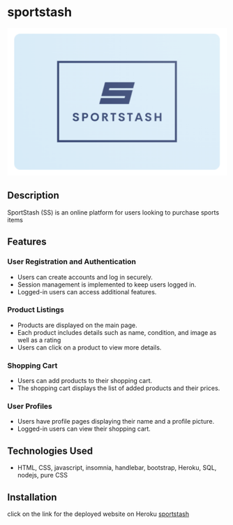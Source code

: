 # sportstash

<img src = "/public/assets/images/sportstash-logo.png">

## Description

SportStash (SS) is an online platform for users looking to purchase sports items

## Features

### User Registration and Authentication

- Users can create accounts and log in securely.
- Session management is implemented to keep users logged in.
- Logged-in users can access additional features.

### Product Listings

- Products are displayed on the main page.
- Each product includes details such as name, condition, and image as well as a rating
- Users can click on a product to view more details.

### Shopping Cart

- Users can add products to their shopping cart.
- The shopping cart displays the list of added products and their prices.

### User Profiles

- Users have profile pages displaying their name and a profile picture.
- Logged-in users can view their shopping cart.


## Technologies Used

- HTML, CSS, javascript, insomnia, handlebar, bootstrap, Heroku, SQL, nodejs, pure CSS

## Installation

click on the link for the deployed website on Heroku [sportstash](https://sportstash-6f44bb76cc11.herokuapp.com/)
